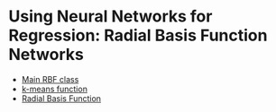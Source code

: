 # Using Neural Networks for Regression: Radial Basis Function Networks

- [Main RBF class](https://github.com/369geofreeman/Cleopatra/tree/main/strategies/Machine_Learning/RBF/rbf_main.py)
- [k-means function](https://github.com/369geofreeman/Cleopatra/tree/main/strategies/Machine_Learning/RBF/kmeans.py)
- [Radial Basis Function](https://github.com/369geofreeman/Cleopatra/tree/main/strategies/Machine_Learning/RBF/rbf.py)


